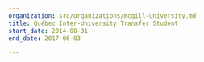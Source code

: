 ```yaml
---
organization: src/organizations/mcgill-university.md
title: Québec Inter-University Transfer Student
start_date: 2014-08-31
end_date: 2017-06-03

---
```

